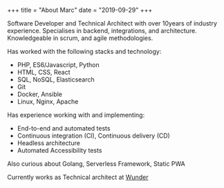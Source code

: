 +++
title = "About Marc"
date = "2019-09-29"
+++

Software Developer and Technical Architect with over 10years of industry experience. Specialises in backend, integrations, and architecture. Knowledgeable in scrum, and agile methodologies.

Has worked with the following stacks and technology:

- PHP, ES6/Javascript, Python
- HTML, CSS, React
- SQL, NoSQL, Elasticsearch
- Git
- Docker, Ansible
- Linux, Nginx, Apache

Has experience working with and implementing:

- End-to-end and automated tests
- Continuous integration (CI), Continuous delivery (CD)
- Headless architecture
- Automated Accessibility tests

Also curious about Golang, Serverless Framework, Static PWA

Currently works as Technical architect at [Wunder](https://wunder.io)